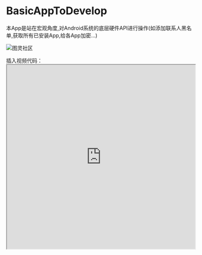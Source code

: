 # BasicAppToDevelop
本App是站在宏观角度,对Android系统的底层硬件API进行操作(如添加联系人黑名单,获取所有已安装App,给各App加密...)

![图灵社区]("http://ww4.sinaimg.cn/mw690/e75a115bgw1f3rrbzv1m8g209v0diqv7.gif")

插入视频代码：<iframe height=498 width=510 src="http://player.youku.com/embed/XNjcyMDU4Njg0">